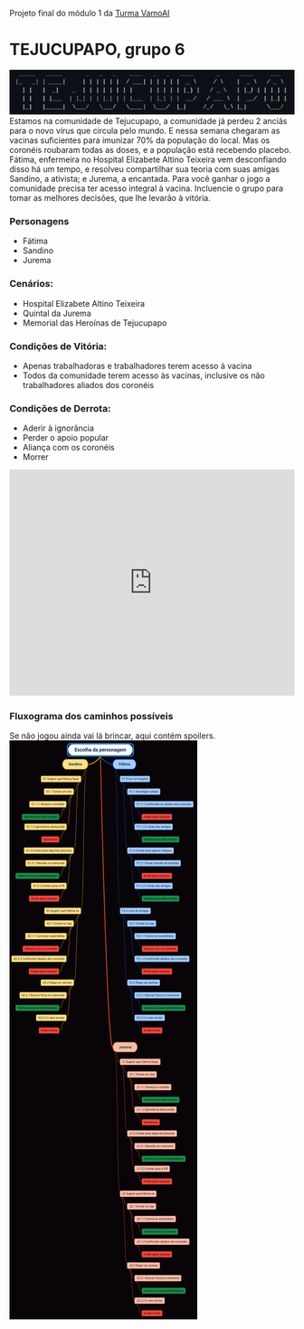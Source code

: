 Projeto final do módulo 1 da [Turma VamoAI](https://github.com/serenozin/turmaVamoAi)
# TEJUCUPAPO, grupo 6
<img src="capa.png">
Estamos na comunidade de Tejucupapo, a comunidade já perdeu 2 anciãs 
para o novo vírus que circula pelo mundo. E nessa semana chegaram as vacinas 
suficientes para imunizar 70% da população do local. Mas os coronéis 
roubaram todas as doses, e a população está recebendo placebo. Fátima, 
enfermeira no Hospital Elizabete Altino Teixeira vem desconfiando 
disso há um tempo, e resolveu compartilhar sua teoria com suas amigas 
Sandino, a ativista; e Jurema, a encantada. Para você ganhar o jogo a 
comunidade precisa ter acesso integral à vacina. Incluencie o grupo para
tomar as melhores decisões, que lhe levarão à vitória.

### Personagens 

- Fátima
- Sandino
- Jurema

### Cenários:

- Hospital Elizabete Altino Teixeira
- Quintal da Jurema
- Memorial das Heroínas de Tejucupapo

### Condições de Vitória: 

- Apenas trabalhadoras e trabalhadores terem acesso à vacina
- Todos da comunidade terem acesso às vacinas, inclusive os não trabalhadores aliados  dos coronéis

### Condições de Derrota: 

- Aderir à ignorância
- Perder o apoio popular
- Aliança com os coronéis
- Morrer

<iframe height="400px" width="100%" src="https://repl.it/@serenozin/JogoResilia?lite=true&outputonly=1" scrolling="no" frameborder="no" allowtransparency="true" allowfullscreen="true" sandbox="allow-forms allow-pointer-lock allow-popups allow-same-origin allow-scripts allow-modals"></iframe>

### Fluxograma dos caminhos possíveis 
Se não jogou ainda vai lá brincar, aqui contém spoilers.
<img src="https://github.com/serenozin/JogoResilia/blob/main/fluxograma.jpg">
